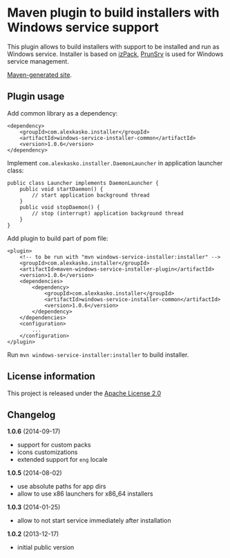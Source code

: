 Maven plugin to build installers with Windows service support
=============================================================

This plugin allows to build installers with support to be installed and run as Windows service.
Installer is based on [izPack](http://izpack.org/), [PrunSrv](http://commons.apache.org/proper/commons-daemon/procrun.html)
is used for Windows service management.

[Maven-generated site](http://alexkasko.github.com/windows-service-installer/plugin).

Plugin usage
------------

Add common library as a dependency:

    <dependency>
        <groupId>com.alexkasko.installer</groupId>
        <artifactId>windows-service-installer-common</artifactId>
        <version>1.0.6</version>
    </dependency>

Implement `com.alexkasko.installer.DaemonLauncher` in application launcher class:

    public class Launcher implements DaemonLauncher {
        public void startDaemon() {
            // start application background thread
        }
        public void stopDaemon() {
            // stop (interrupt) application background thread
        }
    }

Add plugin to build part of pom file:

    <plugin>
        <!-- to be run with "mvn windows-service-installer:installer" -->
        <groupId>com.alexkasko.installer</groupId>
        <artifactId>maven-windows-service-installer-plugin</artifactId>
        <version>1.0.6</version>
        <dependencies>
            <dependency>
                <groupId>com.alexkasko.installer</groupId>
                <artifactId>windows-service-installer-common</artifactId>
                <version>1.0.6</version>
            </dependency>
        </dependencies>
        <configuration>
            ...
        </configuration>
    </plugin>

Run `mvn windows-service-installer:installer` to build installer.

License information
-------------------

This project is released under the [Apache License 2.0](http://www.apache.org/licenses/LICENSE-2.0)

Changelog
---------

**1.0.6** (2014-09-17)

 * support for custom packs
 * icons customizations
 * extended support for `eng` locale

**1.0.5** (2014-08-02)

 * use absolute paths for app dirs
 * allow to use x86 launchers for x86_64 installers

**1.0.3** (2014-01-25)

 * allow to not start service immediately after installation

**1.0.2** (2013-12-17)

 * initial public version